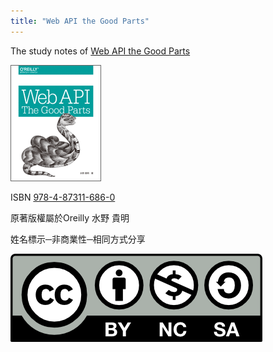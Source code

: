 ```yaml
---
title: "Web API the Good Parts"
---
```


The study notes of [Web API the Good Parts](https://www.oreilly.co.jp/books/9784873116860/)


![cover](./index/picture978-4-87311-686-0.gif)

ISBN [978-4-87311-686-0](https://isbnsearch.org/isbn/9784873116860)

原著版權屬於Oreilly 水野 貴明

姓名標示─非商業性─相同方式分享

![CC](/img/cc-by-nc-sa.png)
